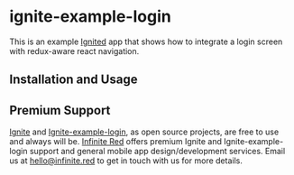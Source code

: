 # ignite-example-login
This is an example [Ignited](https://infinite.red/ignite) app that shows how to integrate a login screen with redux-aware react navigation.

## Installation and Usage

## Premium Support

[Ignite](https://infinite.red/ignite) and [Ignite-example-login](https://github.com/infinitered/ignite-example-login), as open source projects, are free to use and always will be. [Infinite Red](https://infinite.red/) offers premium Ignite and Ignite-example-login support and general mobile app design/development services. Email us at [hello@infinite.red](mailto:hello@infinite.red) to get in touch with us for more details.
